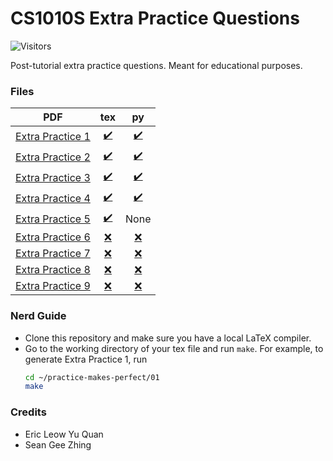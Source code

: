 # CS1010S Extra Practice Questions
![Visitors](https://visitor-badge.laobi.icu/badge?page_id=RussellDash332/practice-makes-perfect)

Post-tutorial extra practice questions. Meant for educational purposes.

### Files
|PDF|tex|py|
|:---:|:---:|:--:|
|[Extra Practice 1](https://github.com/RussellDash332/practice-makes-perfect/blob/main/01/extra-1.pdf)|[✔️](https://github.com/RussellDash332/practice-makes-perfect/blob/main/01/extra-1.tex)|[✔️](https://github.com/RussellDash332/practice-makes-perfect/tree/main/01/py)|
|[Extra Practice 2](https://github.com/RussellDash332/practice-makes-perfect/blob/main/02/extra-2.pdf)|[✔️](https://github.com/RussellDash332/practice-makes-perfect/blob/main/02/extra-2.tex)|[✔️](https://github.com/RussellDash332/practice-makes-perfect/tree/main/02/py)|
|[Extra Practice 3](https://github.com/RussellDash332/practice-makes-perfect/blob/main/03/extra-3.pdf)|[✔️](https://github.com/RussellDash332/practice-makes-perfect/blob/main/03/extra-3.tex)|[✔️](https://github.com/RussellDash332/practice-makes-perfect/tree/main/03/py)|
|[Extra Practice 4](https://github.com/RussellDash332/practice-makes-perfect/blob/main/04/extra-4.pdf)|[✔️](https://github.com/RussellDash332/practice-makes-perfect/blob/main/04/extra-4.tex)|[✔️](https://github.com/RussellDash332/practice-makes-perfect/tree/main/04/py)|
|[Extra Practice 5](https://github.com/RussellDash332/practice-makes-perfect/blob/main/05/extra-5.pdf)|[✔️](https://github.com/RussellDash332/practice-makes-perfect/blob/main/05/extra-5.tex)|None
|[Extra Practice 6](https://github.com/RussellDash332/practice-makes-perfect/blob/main/06/extra-6.pdf)|[❌](https://github.com/RussellDash332/practice-makes-perfect/blob/main/06/extra-6.tex)|[❌](https://github.com/RussellDash332/practice-makes-perfect/tree/main/06/py)|
|[Extra Practice 7](https://github.com/RussellDash332/practice-makes-perfect/blob/main/07/extra-7.pdf)|[❌](https://github.com/RussellDash332/practice-makes-perfect/blob/main/07/extra-7.tex)|[❌](https://github.com/RussellDash332/practice-makes-perfect/tree/main/07/py)|
|[Extra Practice 8](https://github.com/RussellDash332/practice-makes-perfect/blob/main/08/extra-8.pdf)|[❌](https://github.com/RussellDash332/practice-makes-perfect/blob/main/08/extra-8.tex)|[❌](https://github.com/RussellDash332/practice-makes-perfect/tree/main/08/py)|
|[Extra Practice 9](https://github.com/RussellDash332/practice-makes-perfect/blob/main/09/extra-9.pdf)|[❌](https://github.com/RussellDash332/practice-makes-perfect/blob/main/09/extra-9.tex)|[❌](https://github.com/RussellDash332/practice-makes-perfect/tree/main/09/py)|

### Nerd Guide
- Clone this repository and make sure you have a local LaTeX compiler.
- Go to the working directory of your tex file and run `make`. For example, to generate Extra Practice 1, run
    ```sh
    cd ~/practice-makes-perfect/01
    make
    ```

### Credits
- Eric Leow Yu Quan
- Sean Gee Zhing